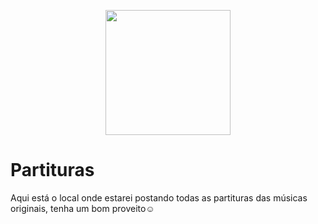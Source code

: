 <p align="center">
<img src="https://github.com/DanielC-007/Partituras/assets/140892651/cd63e585-8b84-48ff-aca5-2b1c2e28026c" width="200"; height="200";>
</p>

# Partituras
Aqui está o local onde estarei postando todas as partituras das músicas originais, tenha um bom proveito☺
